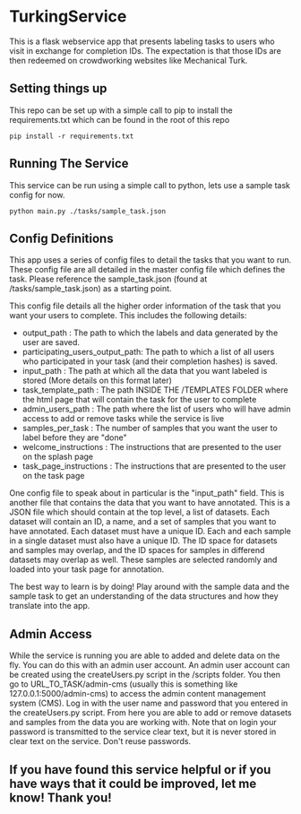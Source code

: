 # TurkingService
This is a flask webservice app that presents labeling tasks to users who visit in exchange for completion IDs.
The expectation is that those IDs are then redeemed on crowdworking websites like Mechanical Turk.

## Setting things up
This repo can be set up with a simple call to pip to install the requirements.txt which can be found in the root of this repo
~~~
pip install -r requirements.txt
~~~

## Running The Service
This service can be run using a simple call to python, lets use a sample task config for now.
~~~
python main.py ./tasks/sample_task.json
~~~

## Config Definitions
This app uses a series of config files to detail the tasks that you want to run. 
These config file are all detailed in the master config file which defines the task. 
Please reference the sample_task.json (found at /tasks/sample_task.json) as a starting point.

This config file details all the higher order information of the task that you want your users to complete.
This includes the following details:
- output_path : The path to which the labels and data generated by the user are saved.
- participating_users_output_path: The path to which a list of all users who participated in your task (and their completion hashes) is saved.
- input_path : The path at which all the data that you want labeled is stored (More details on this format later)
- task_template_path : The path INSIDE THE /TEMPLATES FOLDER where the html page that will contain the task for the user to complete
- admin_users_path : The path where the list of users who will have admin access to add or remove tasks while the service is live
- samples_per_task : The number of samples that you want the user to label before they are "done"
- welcome_instructions : The instructions that are presented to the user on the splash page
- task_page_instructions : The instructions that are presented to the user on the task page

One config file to speak about in particular is the "input_path" field. 
This is another file that contains the data that you want to have annotated.
This is a JSON file which should contain at the top level, a list of datasets. 
Each dataset will contain an ID, a name, and a set of samples that you want to have annotated.
Each dataset must have a unique ID. 
Each and each sample in a single dataset must also have a unique ID. 
The ID space for datasets and samples may overlap, and the ID spaces for samples in differend datasets may overlap as well.
These samples are selected randomly and loaded into your task page for annotation.

The best way to learn is by doing! 
Play around with the sample data and the sample task to get an understanding of the data structures and how they translate into the app.

## Admin Access
While the service is running you are able to added and delete data on the fly. 
You can do this with an admin user account.
An admin user account can be created using the createUsers.py script in the /scripts folder.
You then go to URL_TO_TASK/admin-cms (usually this is something like 127.0.0.1:5000/admin-cms) to access the admin content management system (CMS).
Log in with the user name and password that you entered in the createUsers.py script.
From here you are able to add or remove datasets and samples from the data you are working with.
Note that on login your password is transmitted to the service clear text, but it is never stored in clear text on the service.
Don't reuse passwords.

## If you have found this service helpful or if you have ways that it could be improved, let me know! Thank you!
